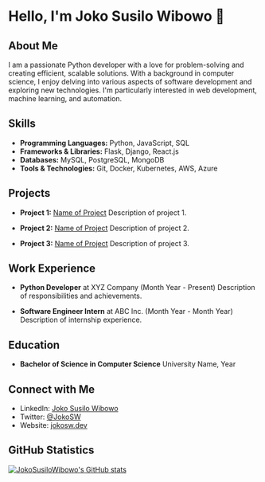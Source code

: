 # Hello, I'm Joko Susilo Wibowo 👋

## About Me
I am a passionate Python developer with a love for problem-solving and creating efficient, scalable solutions. With a background in computer science, I enjoy delving into various aspects of software development and exploring new technologies. I'm particularly interested in web development, machine learning, and automation.

## Skills
- **Programming Languages:** Python, JavaScript, SQL
- **Frameworks & Libraries:** Flask, Django, React.js
- **Databases:** MySQL, PostgreSQL, MongoDB
- **Tools & Technologies:** Git, Docker, Kubernetes, AWS, Azure

## Projects
- **Project 1:** [Name of Project](link)
  Description of project 1.

- **Project 2:** [Name of Project](link)
  Description of project 2.

- **Project 3:** [Name of Project](link)
  Description of project 3.

## Work Experience
- **Python Developer** at XYZ Company (Month Year - Present)
  Description of responsibilities and achievements.

- **Software Engineer Intern** at ABC Inc. (Month Year - Month Year)
  Description of internship experience.

## Education
- **Bachelor of Science in Computer Science**
  University Name, Year

## Connect with Me
- LinkedIn: [Joko Susilo Wibowo](linkedin.com/in/jokosusilowibowo)
- Twitter: [@JokoSW](twitter.com/JokoSW)
- Website: [jokosw.dev](https://jokosw.dev)

## GitHub Statistics
[![JokoSusiloWibowo's GitHub stats](https://github-readme-stats.vercel.app/api?username=JokoSusiloWibowo&show_icons=true&theme=dark)](https://github.com/HenryHengZJ)
